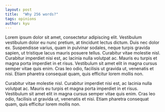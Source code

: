 ```yaml
---
layout: post
title:  "Why 256 words?"
tags: opinions
author: kyu
---
```

Lorem ipsum dolor sit amet, consectetur adipiscing elit. Vestibulum vestibulum dolor eu nunc
pretium, at
tincidunt lectus dictum. Duis nec dolor ex. Suspendisse varius, quam in pulvinar sodales, neque
turpis
gravida sapien, ut tristique lacus mauris posuere tellus. Curabitur vitae molestie nisl.
Curabitur imperdiet
nisi est, ac lacinia nulla volutpat ac. Mauris eu turpis et magna porta imperdiet in et risus.
Vestibulum
sit amet elit in magna cursus semper vitae quis enim. Cras leo odio, facilisis ut gravida ut,
venenatis et
nisi. Etiam pharetra consequat quam, quis efficitur lorem mollis non.


Curabitur vitae molestie nisl.
Curabitur imperdiet
nisi est, ac lacinia nulla volutpat ac. Mauris eu turpis et magna porta imperdiet in et risus.
Vestibulum
sit amet elit in magna cursus semper vitae quis enim. Cras leo odio, facilisis ut gravida ut,
venenatis et
nisi. Etiam pharetra consequat quam, quis efficitur lorem mollis non.